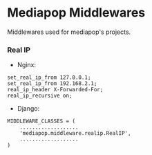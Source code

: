# Mediapop Middlewares

Middlewares used for mediapop's projects.


### Real IP
* Nginx:
```
set_real_ip_from 127.0.0.1;
set_real_ip_from 192.168.2.1;
real_ip_header X-Forwarded-For;
real_ip_recursive on;
```
* Django:
```
MIDDLEWARE_CLASSES = (
    ...................
    'mediapop.middleware.realip.RealIP',
    ...................
)
```